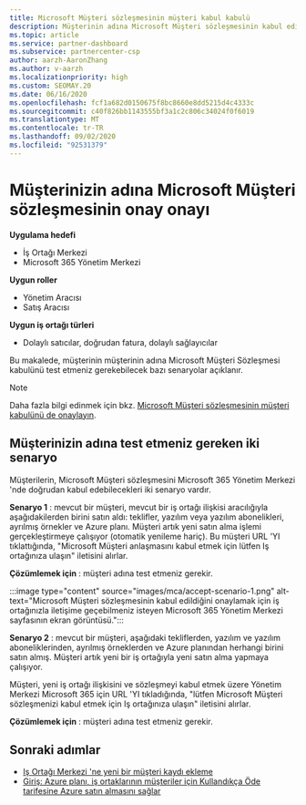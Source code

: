 ```yaml
---
title: Microsoft Müşteri sözleşmesinin müşteri kabul kabulü
description: Müşterinin adına Microsoft Müşteri sözleşmesinin kabul edilmesine ilişkin bir fikir sahibi olduğunu öğrenin.
ms.topic: article
ms.service: partner-dashboard
ms.subservice: partnercenter-csp
author: aarzh-AaronZhang
ms.author: v-aarzh
ms.localizationpriority: high
ms.custom: SEOMAY.20
ms.date: 06/16/2020
ms.openlocfilehash: fcf1a682d0150675f8bc8660e8dd5215d4c4333c
ms.sourcegitcommit: c40f826bb1143555bf3a1c2c806c34024f0f6019
ms.translationtype: MT
ms.contentlocale: tr-TR
ms.lasthandoff: 09/02/2020
ms.locfileid: "92531379"
---
```

# <a name="attest-acceptance-of-the-microsoft-customer-agreement-on-behalf-of-your-customer"></a>Müşterinizin adına Microsoft Müşteri sözleşmesinin onay onayı

**Uygulama hedefi**

- İş Ortağı Merkezi
- Microsoft 365 Yönetim Merkezi

**Uygun roller**

- Yönetim Aracısı
- Satış Aracısı

**Uygun iş ortağı türleri**

- Dolaylı satıcılar, doğrudan fatura, dolaylı sağlayıcılar

Bu makalede, müşterinin müşterinin adına Microsoft Müşteri Sözleşmesi kabulünü test etmeniz gerekebilecek bazı senaryolar açıklanır.

>[!NOTE]
>Daha fazla bilgi edinmek için bkz. [Microsoft Müşteri sözleşmesinin müşteri kabulünü de onaylayın](confirm-customer-agreement.md).

## <a name="two-scenarios-where-you-need-to-attest-on-behalf-of-your-customer"></a>Müşterinizin adına test etmeniz gereken iki senaryo

Müşterilerin, Microsoft Müşteri sözleşmesini Microsoft 365 Yönetim Merkezi 'nde doğrudan kabul edebilecekleri iki senaryo vardır.

**Senaryo 1** : mevcut bir müşteri, mevcut bir iş ortağı ilişkisi aracılığıyla aşağıdakilerden birini satın aldı: teklifler, yazılım veya yazılım abonelikleri, ayrılmış örnekler ve Azure planı. Müşteri artık yeni satın alma işlemi gerçekleştirmeye çalışıyor (otomatik yenileme hariç). Bu müşteri URL 'YI tıklattığında, "Microsoft Müşteri anlaşmasını kabul etmek için lütfen Iş ortağınıza ulaşın" iletisini alırlar.  

**Çözümlemek için** : müşteri adına test etmeniz gerekir.

:::image type="content" source="images/mca/accept-scenario-1.png" alt-text="Microsoft Müşteri sözleşmesinin kabul edildiğini onaylamak için iş ortağınızla iletişime geçebilmeniz isteyen Microsoft 365 Yönetim Merkezi sayfasının ekran görüntüsü.&quot;:::

**Senaryo 2** : mevcut bir müşteri, aşağıdaki tekliflerden, yazılım ve yazılım aboneliklerinden, ayrılmış örneklerden ve Azure planından herhangi birini satın almış. Müşteri artık yeni bir iş ortağıyla yeni satın alma yapmaya çalışıyor.

Müşteri, yeni iş ortağı ilişkisini ve sözleşmeyi kabul etmek üzere Yönetim Merkezi Microsoft 365 için URL 'YI tıkladığında, &quot;lütfen Microsoft Müşteri sözleşmenizi kabul etmek için Iş ortağınıza ulaşın" iletisini alırlar.  

**Çözümlemek için** : müşteri adına test etmeniz gerekir.  

## <a name="next-steps"></a>Sonraki adımlar

- [Iş Ortağı Merkezi 'ne yeni bir müşteri kaydı ekleme](add-a-new-customer.md)
- [Giriş: Azure planı, iş ortaklarının müşteriler için Kullandıkça Öde tarifesine Azure satın almasını sağlar](azure-plan-lp.md)
